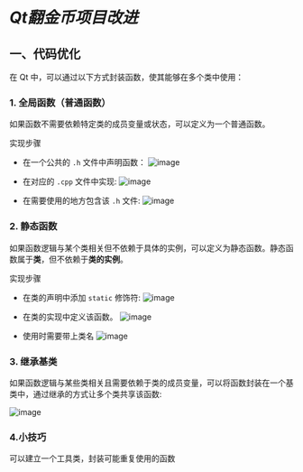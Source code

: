 # *Qt翻金币项目改进*

## 一、代码优化

在 Qt 中，可以通过以下方式封装函数，使其能够在多个类中使用：

### **1. 全局函数（普通函数）**

如果函数不需要依赖特定类的成员变量或状态，可以定义为一个普通函数。

实现步骤

- 在一个公共的 `.h` 文件中声明函数：
![image](https://github.com/user-attachments/assets/f91a7f96-d283-4513-b6c7-15dbb48810d8)

- 在对应的 `.cpp` 文件中实现:
![image](https://github.com/user-attachments/assets/2baabbfa-e81c-4857-921e-a738f0ea856b)

- 在需要使用的地方包含该 `.h` 文件:
![image](https://github.com/user-attachments/assets/7e7a4e8a-77ce-4619-aa3a-82d37a1b4b2c)

### 2. **静态函数**

如果函数逻辑与某个类相关但不依赖于具体的实例，可以定义为静态函数。静态函数属于**类**，但不依赖于**类的实例**。

实现步骤

- 在类的声明中添加 `static` 修饰符:
![image](https://github.com/user-attachments/assets/e17a2eed-dbee-43bf-baae-cc129371eb72)

- 在类的实现中定义该函数。
![image](https://github.com/user-attachments/assets/49487e8c-3106-4a31-9cb8-c833135789ae)

- 使用时需要带上类名
![image](https://github.com/user-attachments/assets/c4135f0c-49fc-42b5-adbf-4f4b98ce3ba5)

### 3. **继承基类**

如果函数逻辑与某些类相关且需要依赖于类的成员变量，可以将函数封装在一个基类中，通过继承的方式让多个类共享该函数:

![image](https://github.com/user-attachments/assets/70df3db8-38d8-4d6a-bcf1-f3945093c14b)


### 4.小技巧

可以建立一个工具类，封装可能重复使用的函数

